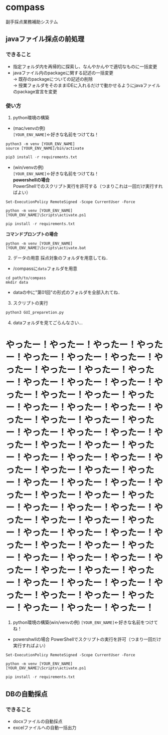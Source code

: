# compass
副手採点業務補助システム
## javaファイル採点の前処理
### できること
- 指定フォルダ内を再帰的に探索し、なんやかんやで適切なものに一括変更
- javaファイル内のpackageに関する記述の一括変更  
  → 既存のpackageについての記述の削除  
  → 授業フォルダをそのままIDEに入れるだけで動かせるようにjavaファイルのpackage宣言を変更
### 使い方
1. python環境の構築
- (mac/venvの例)  
`[YOUR_ENV_NAME]`←好きな名前をつけてね！
```shell
python3 -m venv [YOUR_ENV_NAME]
source [YOUR_ENV_NAME]/bin/activate
```
```py
pip3 install -r requirements.txt
```
- (win/venvの例)  
`[YOUR_ENV_NAME]`←好きな名前をつけてね！  
**powershellの場合**  
PowerShellでのスクリプト実行を許可する（つまりこれは一回だけ実行すればよい）
```shell
Set-ExecutionPolicy RemoteSigned -Scope CurrentUser -Force
```
```shell
python -m venv [YOUR_ENV_NAME]
[YOUR_ENV_NAME]\Scripts\activate.ps1
```
```py
pip install -r requirements.txt
```
**コマンドプロンプトの場合**
```shell
python -m venv [YOUR_ENV_NAME]
[YOUR_ENV_NAME]\Scripts\activate.bat
```
2. データの用意
採点対象のフォルダを用意してね．
- /compassに`data`フォルダを用意
```shell
cd path/to/compass
mkdir data
```
- dataの中に"第01回"の形式のフォルダを全部入れてね．
3. スクリプトの実行
```py
python3 GUI_preparetion.py
```
4. dataフォルダを見てごらんなさい...





# やったー！やったー！やったー！やったー！やったー！やったー！やったー！やったー！やったー！やったー！やったー！やったー！やったー！やったー！やったー！やったー！やったー！やったー！やったー！やったー！やったー！やったー！やったー！やったー！やったー！やったー！やったー！やったー！やったー！やったー！やったー！やったー！やったー！やったー！やったー！やったー！やったー！やったー！やったー！やったー！やったー！やったー！やったー！やったー！やったー！やったー！やったー！やったー！やったー！やったー！やったー！やったー！やったー！やったー！やったー！やったー！やったー！やったー！やったー！やったー！やったー！やったー！やったー！やったー！やったー！やったー！やったー！やったー！やったー！やったー！やったー！やったー！やったー！やったー！やったー！やったー！やったー！

1. python環境の構築(win/venvの例)
`[YOUR_ENV_NAME]`←好きな名前をつけてね！
- powershwllの場合
PowerShellでスクリプトの実行を許可（つまり一回だけ実行すればよい）
```shell
Set-ExecutionPolicy RemoteSigned -Scope CurrentUser -Force
```
```shell
python -m venv [YOUR_ENV_NAME]
[YOUR_ENV_NAME]\Scripts\activate.ps1
```
```py
pip install -r requirements.txt
```

## DBの自動採点
### できること
- docxファイルの自動採点
- excelファイルへの自動一括出力
